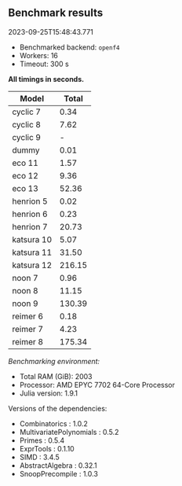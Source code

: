 ## Benchmark results

2023-09-25T15:48:43.771

- Benchmarked backend: `openf4`
- Workers: 16
- Timeout: 300 s

**All timings in seconds.**

|Model|Total|
|-----|---|
|cyclic 7|0.34|
|cyclic 8|7.62|
|cyclic 9| - |
|dummy|0.01|
|eco 11|1.57|
|eco 12|9.36|
|eco 13|52.36|
|henrion 5|0.02|
|henrion 6|0.23|
|henrion 7|20.73|
|katsura 10|5.07|
|katsura 11|31.50|
|katsura 12|216.15|
|noon 7|0.96|
|noon 8|11.15|
|noon 9|130.39|
|reimer 6|0.18|
|reimer 7|4.23|
|reimer 8|175.34|

*Benchmarking environment:*

* Total RAM (GiB): 2003
* Processor: AMD EPYC 7702 64-Core Processor                
* Julia version: 1.9.1

Versions of the dependencies:

* Combinatorics : 1.0.2
* MultivariatePolynomials : 0.5.2
* Primes : 0.5.4
* ExprTools : 0.1.10
* SIMD : 3.4.5
* AbstractAlgebra : 0.32.1
* SnoopPrecompile : 1.0.3
